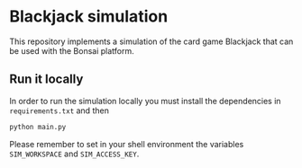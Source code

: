 # Blackjack simulation

This repository implements a simulation of the card game Blackjack that can
be used with the Bonsai platform.

## Run it locally

In order to run the simulation locally you must install the dependencies in
`requirements.txt` and then

```bash
python main.py
```

Please remember to set in your shell environment the variables
`SIM_WORKSPACE` and `SIM_ACCESS_KEY`.
